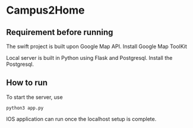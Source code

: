 # Campus2Home
## Requirement before running
The swift project is built upon Google Map API. Install Google Map ToolKit

Local server is built in Python using Flask and Postgresql. Install the Postgresql.

## How to run
To start the server, use 
```
python3 app.py
```
IOS application can run once the localhost setup is complete.